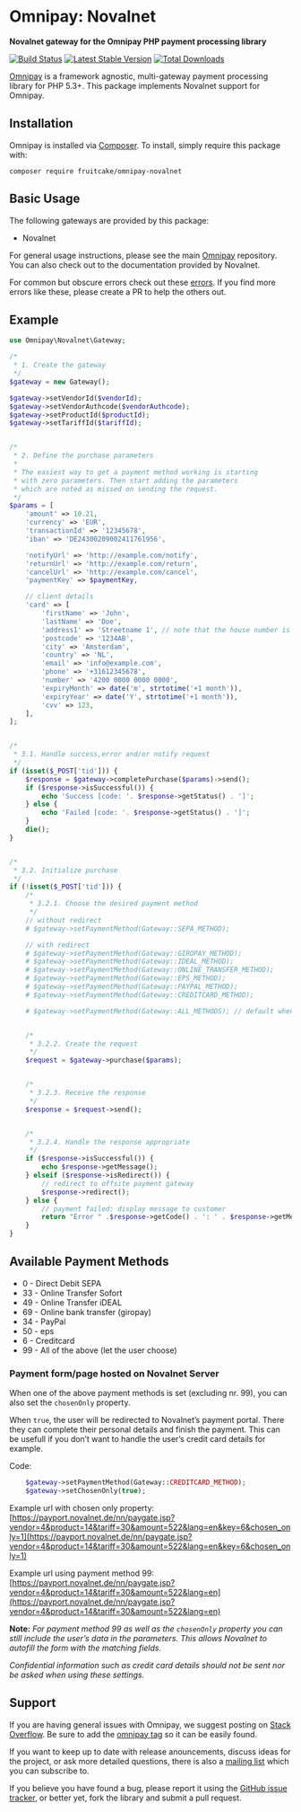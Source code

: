 # Omnipay: Novalnet

**Novalnet gateway for the Omnipay PHP payment processing library**

[![Build Status](https://travis-ci.org/fruitcake/omnipay-novalnet.png?branch=master)](https://travis-ci.org/fruitcake/omnipay-novalnet)
[![Latest Stable Version](https://poser.pugx.org/fruitcake/omnipay-novalnet/version.png)](https://packagist.org/packages/fruitcake/omnipay-novalnet)
[![Total Downloads](https://poser.pugx.org/fruitcake/omnipay-novalnet/d/total.png)](https://packagist.org/packages/fruitcake/omnipay-novalnet)

[Omnipay](https://github.com/omnipay/omnipay) is a framework agnostic, multi-gateway payment
processing library for PHP 5.3+. This package implements Novalnet support for Omnipay.


## Installation

Omnipay is installed via [Composer](http://getcomposer.org/). To install, simply require this package with:

```
composer require fruitcake/omnipay-novalnet
```


## Basic Usage

The following gateways are provided by this package:

* Novalnet

For general usage instructions, please see the main [Omnipay](https://github.com/omnipay/omnipay)
repository. You can also check out to the documentation provided by Novalnet.

For common but obscure errors check out these [errors](errors.md). If you find more errors like these, please create a PR to help the others out.


## Example

```php
use Omnipay\Novalnet\Gateway;

/*
 * 1. Create the gateway
 */
$gateway = new Gateway();

$gateway->setVendorId($vendorId);
$gateway->setVendorAuthcode($vendorAuthcode);
$gateway->setProductId($productId);
$gateway->setTariffId($tariffId);


/*
 * 2. Define the purchase parameters
 *
 * The easiest way to get a payment method working is starting
 * with zero parameters. Then start adding the parameters
 * which are noted as missed on sending the request.
 */
$params = [
    'amount' => 10.21,
    'currency' => 'EUR',
    'transactionId' => '12345678',
    'iban' => 'DE24300209002411761956',

    'notifyUrl' => 'http://example.com/notify',
    'returnUrl' => 'http://example.com/return',
    'cancelUrl' => 'http://example.com/cancel',
    'paymentKey' => $paymentKey,

    // client details
    'card' => [
        'firstName' => 'John',
        'lastName' => 'Doe',
        'address1' => 'Streetname 1', // note that the house number is included
        'postcode' => '1234AB',
        'city' => 'Amsterdam',
        'country' => 'NL',
        'email' => 'info@example.com',
        'phone' => '+31612345678',
        'number' => '4200 0000 0000 0000',
        'expiryMonth' => date('m', strtotime('+1 month')),
        'expiryYear' => date('Y', strtotime('+1 month')),
        'cvv' => 123,
    ],
];


/*
 * 3.1. Handle success,error and/or notify request
 */
if (isset($_POST['tid'])) {
    $response = $gateway->completePurchase($params)->send();
    if ($response->isSuccessful()) {
        echo 'Success [code: '. $response->getStatus() . ']';
    } else {
        echo 'Failed [code: '. $response->getStatus() . ']';
    }
    die();
}


/*
 * 3.2. Initialize purchase
 */
if (!isset($_POST['tid'])) {
    /*
     * 3.2.1. Choose the desired payment method
     */
    // without redirect
    # $gateway->setPaymentMethod(Gateway::SEPA_METHOD);

    // with redirect
    # $gateway->setPaymentMethod(Gateway::GIROPAY_METHOD);
    # $gateway->setPaymentMethod(Gateway::IDEAL_METHOD);
    # $gateway->setPaymentMethod(Gateway::ONLINE_TRANSFER_METHOD);
    # $gateway->setPaymentMethod(Gateway::EPS_METHOD);
    # $gateway->setPaymentMethod(Gateway::PAYPAL_METHOD);
    # $gateway->setPaymentMethod(Gateway::CREDITCARD_METHOD);

    # $gateway->setPaymentMethod(Gateway::ALL_METHODS); // default when no payment method is given


    /*
     * 3.2.2. Create the request
     */
    $request = $gateway->purchase($params);


    /*
     * 3.2.3. Receive the response
     */
    $response = $request->send();


    /*
     * 3.2.4. Handle the response appropriate
     */
    if ($response->isSuccessful()) {
        echo $response->getMessage();
    } elseif ($response->isRedirect()) {
        // redirect to offsite payment gateway
        $response->redirect();
    } else {
        // payment failed: display message to customer
        return "Error " .$response->getCode() . ': ' . $response->getMessage();
    }
}
```


## Available Payment Methods

* 0 - Direct Debit SEPA
* 33 - Online Transfer Sofort
* 49 - Online Transfer iDEAL
* 69 - Online bank transfer (giropay)
* 34 - PayPal
* 50 - eps
* 6 - Creditcard
* 99 - All of the above (let the user choose)

### Payment form/page hosted on Novalnet Server
When one of the above payment methods is set (excluding nr. 99), you can also set the `chosenOnly` property.

When `true`, the user will be redirected to Novalnet’s payment portal. There they can complete their personal details and finish the payment. This can be usefull if you don’t want to handle the user’s credit card details for example.

Code:

```php
    $gateway->setPaymentMethod(Gateway::CREDITCARD_METHOD);
    $gateway->setChosenOnly(true);
```
Example url with chosen only property: [https://payport.novalnet.de/nn/paygate.jsp?vendor=4&product=14&tariff=30&amount=522&lang=en&key=6&chosen_only=1](https://payport.novalnet.de/nn/paygate.jsp?vendor=4&product=14&tariff=30&amount=522&lang=en&key=6&chosen_only=1)

Example url using payment method 99: [https://payport.novalnet.de/nn/paygate.jsp?vendor=4&product=14&tariff=30&amount=522&lang=en](https://payport.novalnet.de/nn/paygate.jsp?vendor=4&product=14&tariff=30&amount=522&lang=en)

__Note:__ _For payment method 99 as well as the `chosenOnly` property you can still include the user’s data in the parameters. This allows Novalnet to autofill the form with the matching fields._

_Confidential information such as credit card details should not be sent nor be asked when using these settings._


## Support

If you are having general issues with Omnipay, we suggest posting on
[Stack Overflow](http://stackoverflow.com/). Be sure to add the
[omnipay tag](http://stackoverflow.com/questions/tagged/omnipay) so it can be easily found.

If you want to keep up to date with release anouncements, discuss ideas for the project,
or ask more detailed questions, there is also a [mailing list](https://groups.google.com/forum/#!forum/omnipay) which
you can subscribe to.

If you believe you have found a bug, please report it using the [GitHub issue tracker](https://github.com/fruitcake/omnipay-novalnet/issues),
or better yet, fork the library and submit a pull request.
